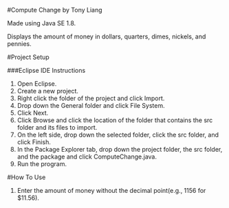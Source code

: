 #Compute Change by Tony Liang

Made using Java SE 1.8.

Displays the amount of money in dollars, quarters, dimes, nickels, and pennies.

#Project Setup

###Eclipse IDE Instructions
1. Open Eclipse.
2. Create a new project.
3. Right click the folder of the project and click Import.
4. Drop down the General folder and click File System.
5. Click Next.
6. Click Browse and click the location of the folder that contains the src folder and its files to import.
7. On the left side, drop down the selected folder, click the src folder, and click Finish.
8. In the Package Explorer tab, drop down the project folder, the src folder, and the package and click ComputeChange.java.
9. Run the program.

#How To Use
1. Enter the amount of money without the decimal point(e.g., 1156 for $11.56).